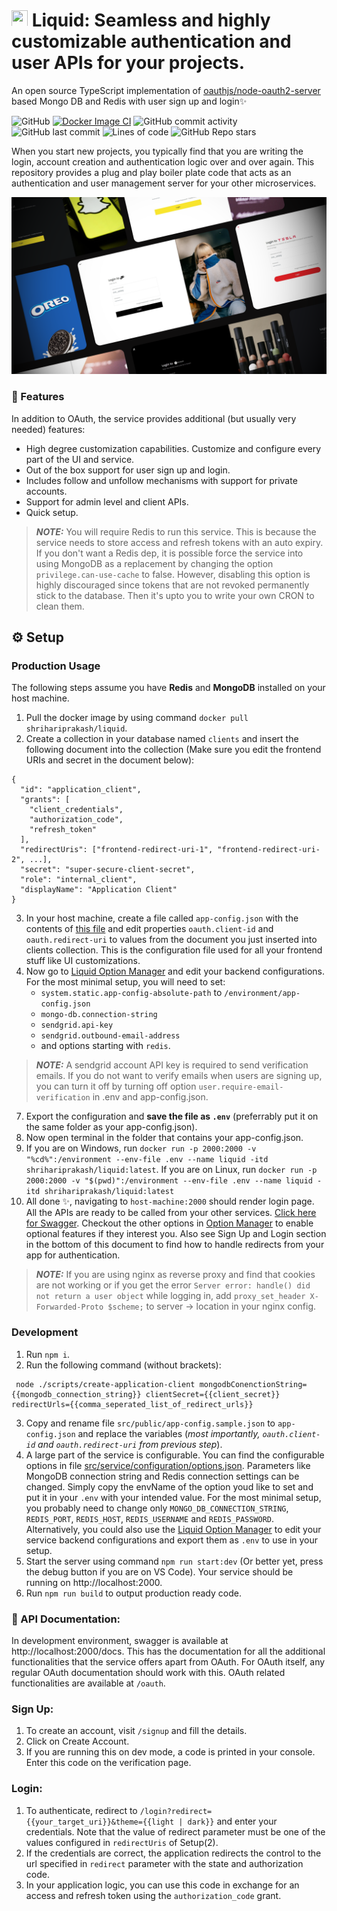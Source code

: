 # <img src="https://github.com/shrihari-prakash/liquid/blob/main/src/public/images/app-icon-mini.png" width="26" height="26"> Liquid: Seamless and highly customizable authentication and user APIs for your projects.

An open source TypeScript implementation of [oauthjs/node-oauth2-server](https://github.com/oauthjs/node-oauth2-server) based Mongo DB and Redis with user sign up and login✨

![GitHub](https://img.shields.io/github/license/shrihari-prakash/liquid)
[![Docker Image CI](https://github.com/shrihari-prakash/liquid/actions/workflows/docker-image.yml/badge.svg)](https://github.com/shrihari-prakash/liquid/actions/workflows/docker-image.yml)
![GitHub commit activity](https://img.shields.io/github/commit-activity/m/shrihari-prakash/liquid)
![GitHub last commit](https://img.shields.io/github/last-commit/shrihari-prakash/liquid)
![Lines of code](https://img.shields.io/tokei/lines/github/shrihari-prakash/liquid)
![GitHub Repo stars](https://img.shields.io/github/stars/shrihari-prakash/liquid?style=social)

When you start new projects, you typically find that you are writing the login, account creation and authentication logic over and over again. This repository provides a plug and play boiler plate code that acts as an authentication and user management server for your other microservices.

![Liquid](images/liquid-banner.png)

### 🚀 Features

In addition to OAuth, the service provides additional (but usually very needed) features:

* High degree customization capabilities. Customize and configure every part of the UI and service.
* Out of the box support for user sign up and login.
* Includes follow and unfollow mechanisms with support for private accounts.
* Support for admin level and client APIs.
* Quick setup.

> **_NOTE:_** You will require Redis to run this service. This is because the service needs to store access and refresh tokens with an auto expiry. If you don't want a Redis dep, it is possible force the service into using MongoDB as a replacement by changing the option `privilege.can-use-cache` to false. However, disabling this option is highly discouraged since tokens that are not revoked permanently stick to the database. Then it's upto you to write your own CRON to clean them.

## ⚙️ Setup
### Production Usage
The following steps assume you have **Redis** and **MongoDB** installed on your host machine.
1. Pull the docker image by using command `docker pull shrihariprakash/liquid`.
2. Create a collection in your database named `clients` and insert the following document into the collection (Make sure you edit the frontend URIs and secret in the document below):

```
{
  "id": "application_client",
  "grants": [
    "client_credentials",
    "authorization_code",
    "refresh_token"
  ],
  "redirectUris": ["frontend-redirect-uri-1", "frontend-redirect-uri-2", ...],
  "secret": "super-secure-client-secret",
  "role": "internal_client",
  "displayName": "Application Client"
}
```

3. In your host machine, create a file called `app-config.json` with the contents of [this file](https://raw.githubusercontent.com/shrihari-prakash/liquid/main/src/public/app-config.sample.json) and edit properties `oauth.client-id` and `oauth.redirect-uri` to values from the document you just inserted into clients collection. This is the configuration file used for all your frontend stuff like UI customizations.
5. Now go to [Liquid Option Manager](https://liquid-om.netlify.app/) and edit your backend configurations. For the most minimal setup, you will need to set:
   * `system.static.app-config-absolute-path` to `/environment/app-config.json`
   * `mongo-db.connection-string`
   * `sendgrid.api-key`
   * `sendgrid.outbound-email-address`
   * and options starting with `redis`. 
> **_NOTE:_** A sendgrid account API key is required to send verification emails. If you do not want to verify emails when users are signing up, you can turn it off by turning off option `user.require-email-verification` in .env and app-config.json.
7. Export the configuration and **save the file as `.env`** (preferrably put it on the same folder as your app-config.json).
8. Now open terminal in the folder that contains your app-config.json.
9. If you are on Windows, run `docker run -p 2000:2000 -v "%cd%":/environment --env-file .env --name liquid -itd shrihariprakash/liquid:latest`. If you are on Linux, run `docker run -p 2000:2000 -v "$(pwd)":/environment --env-file .env --name liquid -itd shrihariprakash/liquid:latest`
10. All done ✨, navigating to `host-machine:2000` should render login page. All the APIs are ready to be called from your other services. [Click here for Swagger](https://raw.githubusercontent.com/shrihari-prakash/liquid/main/src/swagger.yaml). Checkout the other options in [Option Manager](https://liquid-om.netlify.app/) to enable optional features if they interest you. Also see Sign Up and Login section in the bottom of this document to find how to handle redirects from your app for authentication.
> **_NOTE:_** If you are using nginx as reverse proxy and find that cookies are not working or if you get the error `Server error: handle() did not return a user object` while logging in, add `proxy_set_header X-Forwarded-Proto $scheme;` to server -> location in your nginx config.
### Development
1. Run `npm i`.
2. Run the following command (without brackets):

```
 node ./scripts/create-application-client mongodbConenctionString={{mongodb_connection_string}} clientSecret={{client_secret}} redirectUrls={{comma_seperated_list_of_redirect_urls}}
```

3. Copy and rename file `src/public/app-config.sample.json` to `app-config.json` and replace the variables (*most importantly, `oauth.client-id` and `oauth.redirect-uri` from previous step*).
4. A large part of the service is configurable. You can find the configurable options in file [src/service/configuration/options.json](src/service/configuration/options.json). Parameters like MongoDB connection string and Redis connection settings can be changed. Simply copy the envName of the option youd like to set and put it in your `.env` with your intended value. For the most minimal setup, you probably need to change only `MONGO_DB_CONNECTION_STRING`, `REDIS_PORT`, `REDIS_HOST`, `REDIS_USERNAME` and `REDIS_PASSWORD`. Alternatively, you could also use the [Liquid Option Manager](https://liquid-om.netlify.app/) to edit your service backend configurations and export them as `.env` to use in your setup. 
5. Start the server using command `npm run start:dev` (Or better yet, press the debug button if you are on VS Code). Your service should be running on http://localhost:2000.
6. Run `npm run build` to output production ready code.

### 📖 API Documentation:

In development environment, swagger is available at http://localhost:2000/docs. This has the documentation for all the additional functionalities that the service offers apart from OAuth. For OAuth itself, any regular OAuth documentation should work with this. OAuth related functionalities are available at `/oauth`.

### Sign Up:

1. To create an account, visit `/signup` and fill the details.
2. Click on Create Account.
3. If you are running this on dev mode, a code is printed in your console. Enter this code on the verification page.

### Login:

1. To authenticate, redirect to `/login?redirect={{your_target_uri}}&theme={{light | dark}}` and enter your credentials. Note that the value of redirect parameter must be one of the values configured in `redirectUris` of Setup(2).
2. If the credentials are correct, the application redirects the control to the url specified in `redirect` parameter with the state and authorization code.
3. In your application logic, you can use this code in exchange for an access and refresh token using the `authorization_code` grant.
